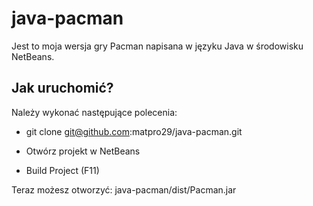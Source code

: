 java-pacman
========================

Jest to moja wersja gry Pacman napisana w języku Java w środowisku NetBeans.

Jak uruchomić?
--------------

Należy wykonać następujące polecenia:

  * git clone git@github.com:matpro29/java-pacman.git

  * Otwórz projekt w NetBeans

  * Build Project (F11)

Teraz możesz otworzyć: java-pacman/dist/Pacman.jar
